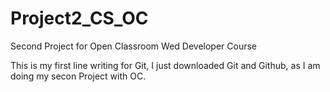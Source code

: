 # Project2_CS_OC
Second Project for Open Classroom Wed Developer Course

This is my first line writing for Git, I just downloaded Git and Github, as I am doing my secon Project with OC. 
